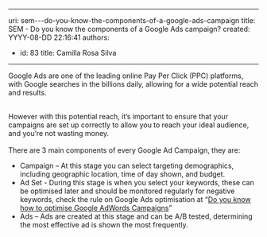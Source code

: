 

---
uri: sem---do-you-know-the-components-of-a-google-ads-campaign
title: SEM - Do you know the components of a Google Ads campaign?
created: YYYY-08-DD 22:16:41
authors:
  - id: 83
    title: Camilla Rosa Silva
---




<span class='intro'> ​Google Ads are one of the leading online Pay Per Click (PPC) platforms, with Google searches in the billions daily, allowing for a wide potential reach and results.<br><br> </span>

<p>​However with this potential reach, it’s important to ensure that your campaigns are set up correctly to allow you to reach your ideal audience, and you’re not wasting money.<br>&#160;<br>There are 3 main components of every Google Ad Campaign, they are&#58;</p><p></p><ul><li>​Campaign – At this stage you can select targeting demographics, including geographic location, time of day shown, and budget.<br></li><li>Ad Set - During this stage is when you select your keywords, these can be optimised later and should be monitored regularly for negative keywords, check the rule on Google Ads optimisation at “<a href="/_layouts/15/FIXUPREDIRECT.ASPX?WebId=3dfc0e07-e23a-4cbb-aac2-e778b71166a2&amp;TermSetId=07da3ddf-0924-4cd2-a6d4-a4809ae20160&amp;TermId=5410d39d-233a-43f3-8c8a-99d8364d7ae2">Do you know how to optimise Google AdWords Campaigns​</a>”<br></li><li>Ads – Ads are created at this stage and can be A/B tested, determining the most effective ad is shown the most frequently.&#160;<br></li></ul><br><br><p></p>


